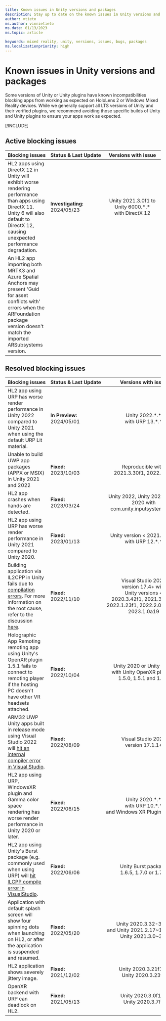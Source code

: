 ```yaml
---
title: Known issues in Unity versions and packages
description: Stay up to date on the known issues in Unity versions and packages.
author: vtieto
ms.author: vinnietieto
ms.date: 01/13/2023
ms.topic: article

keywords: mixed reality, unity, versions, issues, bugs, packages
ms.localizationpriority: high
---
```


# Known issues in Unity versions and packages

Some versions of Unity or Unity plugins have known incompatibilities blocking apps from working as expected on HoloLens 2 or Windows Mixed Reality devices. While we generally support all LTS versions of Unity and their verified plugins, we recommend avoiding those specific builds of Unity and Unity plugins to ensure your apps work as expected.

[!INCLUDE[](includes/xr/recommended-version.md)]

## Active blocking issues

<!-- When updating this table, BE SURE TO ALSO UPDATE /develop/unity/includes/xr/recommended-version.md! -->

| Blocking&nbsp;issues | Status&nbsp;&&nbsp;Last&nbsp;Update | &nbsp;&nbsp;Versions&nbsp;with&nbsp;issue&nbsp;&nbsp; | &nbsp;&nbsp;Mitigation&nbsp;&nbsp; |
| :----------- | :----- | :--------------: | :--------------: |
| HL2 apps using DirectX 12 in Unity will exhibit worse rendering performance than apps using DirectX 11. Unity 6 will also default to DirectX 12, causing unexpected performance degradation. | **Investigating:**<br />2024/05/23 | Unity 2021.3.0f1 to Unity 6000.\*.\* <br/> with DirectX 12 | Avoid using DirectX 12. In Unity go to Project Settings > Player > Other Settings > Uncheck Auto Graphics API > Add Direct3D11 > Remove Direct3D12 |
| An HL2 app importing both MRTK3 and Azure Spatial Anchors may present 'Guid for asset conflicts with' errors when the ARFoundation package version doesn't match the imported ARSubsystems version.|||When using ARFoundation 5.x+, manually add com.unity.xr.arsubsystems version 5.0.2 to the project's Package Manager. You'll get a warning that ARSubsystems has been deprecated, but it can be ignored. |

## Resolved blocking issues

| Blocking&nbsp;issues | Status&nbsp;&&nbsp;Last&nbsp;Update | &nbsp;&nbsp;Versions&nbsp;with&nbsp;issue&nbsp;&nbsp; | &nbsp;&nbsp;Versions&nbsp;with&nbsp;fixes&nbsp;&nbsp; |
| :----------- | :----- | :--------------: | :--------------: |
| HL2 app using URP has worse render performance in Unity 2022 compared to Unity 2021 when using the default URP Lit material. | **In Preview:**<br />2024/05/01 | Unity 2022.\*.\* <br/> with URP 13.\*.\* | Either avoid URP in Unity 2022, avoid using the default URP materials or use URP in Unity 2021.3.14+. Issue is resolved in  Unity 6 Preview. |
| Unable to build UWP app packages (APPX or MSIX) in Unity 2021 and 2022 | **Fixed:**<br />2023/10/03 | Reproducible with: 2021.3.30f1, 2022.3.8f1 | Use Unity 2021.3.31f1+, Unity 2022.3.13f1+, or manually add Appx Manifest to the app's VS project. See [Unity's forum](https://forum.unity.com/threads/unity-version-2021-3-28f1-lacks-the-uwp-publish-button-in-visual-studio-build-for-package-generation.1480761/) and [Unity's Issue Tracker](https://issuetracker.unity3d.com/issues/create-app-packages-dot-dot-dot-option-is-greyed-out-when-trying-to-create-app-packages-in-visual-studio) for more details. |
| HL2 app crashes when hands are detected. | **Fixed:**<br />2023/03/24 | Unity 2022, Unity 2021, Unity 2020 with<br/>com.unity.inputsystem 1.5.0 | Use com.unity.inputsystem 1.5.1 or later |
| HL2 app using URP has worse render performance in Unity 2021 compared to Unity 2020. | **Fixed:**<br />2023/01/13 | Unity version < 2021.3.14f1 <br/> with URP 12.\*.\* | Use Unity 2021.3.14f1 and later |
| Building application via IL2CPP in Unity fails due to [compilation errors](https://issuetracker.unity3d.com/issues/il2cpp-windows-builds-fails-when-using-vs-2022-17-dot-4-0-preview). For more information on the root cause, refer to the discussion [here](https://developercommunity.visualstudio.com/t/stdext::hash_compare-has-been-removed-in/10182319). | **Fixed:**<br />2022/11/10 | Visual Studio&nbsp;2022<br />version 17.4+ with<br />Unity versions <<br />2020.3.42f1, 2021.3.14f1, 2022.1.23f1, 2022.2.0b16 and 2023.1.0a19 | Use Visual Studio&nbsp;2019 or Unity version >= 2020.3.42f1, 2021.3.14f1, 2022.1.23f1, 2022.2.0b16 or 2023.1.0a19 |
| Holographic App Remoting remoting app using Unity's OpenXR plugin 1.5.1 fails to connect to remoting player if the hosting PC doesn't have other VR headsets attached. | **Fixed:**<br />2022/10/04 | Unity 2020 or Unity 2021 <br/> with Unity&nbsp;OpenXR&nbsp;plugin&nbsp;=<br/>1.5.0, 1.5.1 and 1.5.2 | If using Holographic App Remoting, use Unity&nbsp;OpenXR&nbsp;plugin&nbsp;<= 1.4.3&nbsp;or&nbsp;>=&nbsp;1.5.3|
| ARM32 UWP Unity apps built in release mode using Visual Studio&nbsp;2022 will [hit an internal compiler error in Visual Studio](https://developercommunity.visualstudio.com/t/uwp-arm-32-build-fails-with-fatal-error-c1001-inte/1697106#T-N10059007). | **Fixed:**<br />2022/08/09 | Visual Studio&nbsp;2022<br />version 17.1.1+ | Use Visual Studio&nbsp;2019 or Visual&nbsp;Studio&nbsp;2022&nbsp;version >= 17.3.* |
| HL2 app using URP, WindowsXR plugin and Gamma color space rendering has worse render performance in Unity 2020 or later. | **Fixed:**<br />2022/06/15 | Unity 2020.\*.\* <br/> with URP 10.\*.\* <br/> and&nbsp;Windows&nbsp;XR&nbsp;Plugin&nbsp;<=4.6.3| Use Windows&nbsp;XR&nbsp;Plugin&nbsp;version&nbsp;>=&nbsp;4.6.4 |
| HL2 app using Unity's Burst package (e.g. commonly used when using URP) will [hit ILCPP compile error in VisualStudio](https://issuetracker.unity3d.com/issues/build-fails-with-error-mono-dot-cecil-dot-assemblyresolutionexception-failed-to-resolve-assembly-when-unity-iap-is-in-the-project). | **Fixed:**<br />2022/06/06 | Unity Burst package <br/> 1.6.5, 1.7.0 or 1.7.1 | Use Unity Burst package 1.6.6 or 1.7.2 or later versions. |
| Application with default splash screen will show four spinning dots when launching on HL2, or after the application is suspended and resumed. | **Fixed:**<br />2022/05/20 | Unity&nbsp;2020.3.32-34f1&nbsp;</br>and Unity&nbsp;2021.2.17~19f1 and Unity&nbsp;2021.3.0~3f1| Use Unity&nbsp;2020.3.35f1 or Unity&nbsp;2021.3.4f1 or later |
| HL2 application shows severely jittery image. | **Fixed:**<br />2021/12/02 | Unity 2020.3.21f1 to <br />Unity 2020.3.23f1 | Use Unity 2020.3.24f1<br /> and later |
| OpenXR backend with URP can deadlock on HL2. | **Fixed:**<br />2021/05/13 | Unity 2020.3.0f1 to <br />Unity 2020.3.7f1 | Use Unity 2020.3.8f1<br /> and later |

